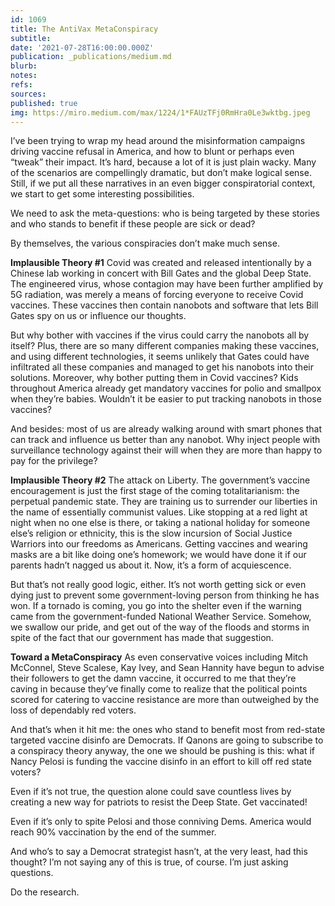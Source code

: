 ```yaml
---
id: 1069
title: The AntiVax MetaConspiracy
subtitle: 
date: '2021-07-28T16:00:00.000Z'
publication: _publications/medium.md
blurb: 
notes: 
refs: 
sources: 
published: true
img: https://miro.medium.com/max/1224/1*FAUzTFj0RmHra0Le3wktbg.jpeg
---
```

I’ve been trying to wrap my head around the misinformation campaigns driving vaccine refusal in America, and how to blunt or perhaps even “tweak” their impact. It’s hard, because a lot of it is just plain wacky. Many of the scenarios are compellingly dramatic, but don’t make logical sense. Still, if we put all these narratives in an even bigger conspiratorial context, we start to get some interesting possibilities.

We need to ask the meta-questions: who is being targeted by these stories and who stands to benefit if these people are sick or dead?

By themselves, the various conspiracies don’t make much sense.

**Implausible Theory #1**
Covid was created and released intentionally by a Chinese lab working in concert with Bill Gates and the global Deep State. The engineered virus, whose contagion may have been further amplified by 5G radiation, was merely a means of forcing everyone to receive Covid vaccines. These vaccines then contain nanobots and software that lets Bill Gates spy on us or influence our thoughts.

But why bother with vaccines if the virus could carry the nanobots all by itself? Plus, there are so many different companies making these vaccines, and using different technologies, it seems unlikely that Gates could have infiltrated all these companies and managed to get his nanobots into their solutions. Moreover, why bother putting them in Covid vaccines? Kids throughout America already get mandatory vaccines for polio and smallpox when they’re babies. Wouldn’t it be easier to put tracking nanobots in those vaccines?

And besides: most of us are already walking around with smart phones that can track and influence us better than any nanobot. Why inject people with surveillance technology against their will when they are more than happy to pay for the privilege?

**Implausible Theory #2**
The attack on Liberty. The government’s vaccine encouragement is just the first stage of the coming totalitarianism: the perpetual pandemic state. They are training us to surrender our liberties in the name of essentially communist values. Like stopping at a red light at night when no one else is there, or taking a national holiday for someone else’s religion or ethnicity, this is the slow incursion of Social Justice Warriors into our freedoms as Americans. Getting vaccines and wearing masks are a bit like doing one’s homework; we would have done it if our parents hadn’t nagged us about it. Now, it’s a form of acquiescence.

But that’s not really good logic, either. It’s not worth getting sick or even dying just to prevent some government-loving person from thinking he has won. If a tornado is coming, you go into the shelter even if the warning came from the government-funded National Weather Service. Somehow, we swallow our pride, and get out of the way of the floods and storms in spite of the fact that our government has made that suggestion.

**Toward a MetaConspiracy**
As even conservative voices including Mitch McConnel, Steve Scalese, Kay Ivey, and Sean Hannity have begun to advise their followers to get the damn vaccine, it occurred to me that they’re caving in because they’ve finally come to realize that the political points scored for catering to vaccine resistance are more than outweighed by the loss of dependably red voters.

And that’s when it hit me: the ones who stand to benefit most from red-state targeted vaccine disinfo are Democrats. If Qanons are going to subscribe to a conspiracy theory anyway, the one we should be pushing is this: what if Nancy Pelosi is funding the vaccine disinfo in an effort to kill off red state voters?

Even if it’s not true, the question alone could save countless lives by creating a new way for patriots to resist the Deep State. Get vaccinated! 

Even if it’s only to spite Pelosi and those conniving Dems. America would reach 90% vaccination by the end of the summer.

And who’s to say a Democrat strategist hasn’t, at the very least, had this thought? I’m not saying any of this is true, of course. I’m just asking questions. 

Do the research.
